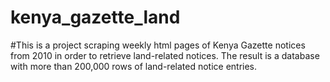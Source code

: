 # kenya_gazette_land

#This is a project scraping weekly html pages of Kenya Gazette notices from 2010 in order to retrieve land-related notices. The result is a database with more than 200,000 rows of land-related notice entries.
